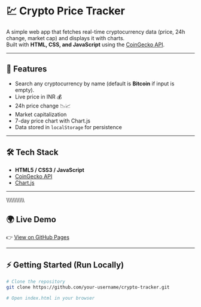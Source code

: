 # 💹 Crypto Price Tracker

A simple web app that fetches real-time cryptocurrency data (price, 24h change, market cap) and displays it with charts.  
Built with **HTML, CSS, and JavaScript** using the [CoinGecko API](https://www.coingecko.com/en/api).

---

## 🚀 Features
- Search any cryptocurrency by name (default is **Bitcoin** if input is empty).
- Live price in INR 💰
- 24h price change 📉📈
- Market capitalization
- 7-day price chart with Chart.js
- Data stored in `localStorage` for persistence

---

## 🛠️ Tech Stack
- **HTML5 / CSS3 / JavaScript**
- [CoinGecko API](https://www.coingecko.com/en/api)
- [Chart.js](https://www.chartjs.org/)

---
\\\\\\\\\\\\\\\\\\\\\
## 🌍 Live Demo
👉 [View on GitHub Pages](https://your-username.github.io/crypto-tracker/)  

---

## ⚡ Getting Started (Run Locally)
```bash
# Clone the repository
git clone https://github.com/your-username/crypto-tracker.git

# Open index.html in your browser
